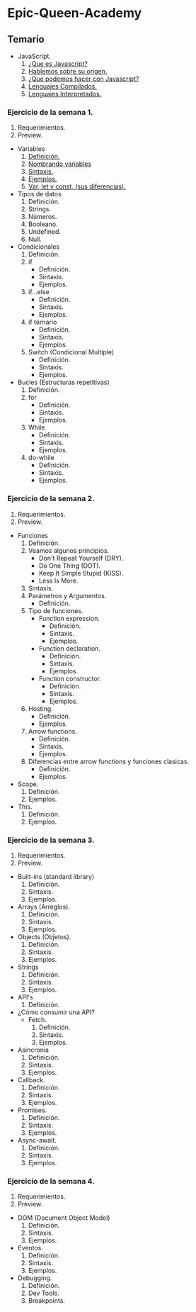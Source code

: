 # Epic-Queen-Academy

## Temario
* JavaScript.
  1. [¿Que es Javascript?](https://github.com/Zitle-Nancy/Code-School-/blob/version-1/JavaScript/conceptos-basicos.md#que-es-javascript)
  2. [Hablemos sobre su origen.](https://github.com/Zitle-Nancy/Code-School-/blob/version-1/JavaScript/conceptos-basicos.md#hablemos-sobre-su-origen)
  2. [¿Que podemos hacer con Javascript?](https://github.com/Zitle-Nancy/Code-School-/blob/version-1/JavaScript/conceptos-basicos.md#que-podemos-hacer-con-javascript)
  3. [Lenguajes Compilados.](https://github.com/Zitle-Nancy/Code-School-/blob/version-1/JavaScript/conceptos-basicos.md#lenguaje-compilado)
  4. [Lenguajes Interpretados.](https://github.com/Zitle-Nancy/Code-School-/blob/version-1/JavaScript/conceptos-basicos.md#lenguaje-interpretado)

### Ejercicio de la semana 1.
  1. Requerimientos.
  2. Preview.
* Variables
    1. [Definición.](https://github.com/Zitle-Nancy/Code-School-/blob/version-1/JavaScript/variables.md#definici%C3%B3n)
    2. [Nombrando variables](https://github.com/Zitle-Nancy/Code-School-/blob/version-1/JavaScript/variables.md#nombrando-variables)
    3. [Sintaxis.](https://github.com/Zitle-Nancy/Code-School-/blob/version-1/JavaScript/variables.md#sintaxis)
    4. [Ejemplos.](https://github.com/Zitle-Nancy/Code-School-/blob/version-1/JavaScript/variables.md#ejemplos)
    5. [Var, let y const, (sus diferencias).](https://github.com/Zitle-Nancy/Code-School-/blob/version-1/JavaScript/variables.md#var-let-y-const-sus-diferencias)
* Tipos de datos
    1. Definición.
    3. Strings.
    4. Números.
    5. Booleano.
    6. Undefined.
    7. Null.
* Condicionales 
    1. Definición.
    2. if
        + Definición.
        + Sintaxis.
        + Ejemplos.
    3. if...else
        + Definición.
        + Sintaxis.
        + Ejemplos.
    4. if ternario
        + Definición.
        + Sintaxis.
        + Ejemplos.
    5. Switch (Condicional Multiple)
        + Definición.
        + Sintaxis.
        + Ejemplos.
* Bucles (Estructuras repetitivas)
    1. Definición.
    2. for
         + Definición.
        + Sintaxis.
        + Ejemplos.
    3. While
        + Definición.
        + Sintaxis.
        + Ejemplos.
    4. do-while
        + Definición.
        + Sintaxis.
        + Ejemplos.
### Ejercicio de la semana 2.
  1. Requerimientos.
  2. Preview.
* Funciones
  1. Definición.
  2. Veamos algunos principios.
        * Don't Repeat Yourself (DRY).
        * Do One Thing (DOT).
        * Keep It Simple Stupid (KISS).
        * Less Is More.
  3. Sintaxis.
  4. Parámetros y Argumentos.
        * Definición.
  5. Tipo de funciones.
        * Function expression.
            * Definición.
            * Sintaxis.
            * Ejemplos.
        * Function declaration.
            * Definición.
            * Sintaxis.
            * Ejemplos.
        * Function constructor.
            * Definición.
            * Sintaxis.
            * Ejemplos.
  6. Hosting.
        * Definición.
        * Ejemplos.
  7. Arrow functions.
        * Definición.
        * Sintaxis.
        * Ejemplos.
  8. Diferencias entre arrow functions y funciones clasicas.
        * Definición.
        * Ejemplos.
* Scope.
  1. Definición.
  2. Ejemplos.
* This.
  1. Definición.
  2. Ejemplos.

### Ejercicio de la semana 3.
  1. Requerimientos.
  2. Preview.
* Built-ins (standard library)
  1. Definición.
  2. Sintaxis.
  3. Ejemplos.
* Arrays (Arreglos).
  1. Definición.
  2. Sintaxis.
  3. Ejemplos.
* Objects (Objetos).
  1. Definición.
  2. Sintaxis.
  3. Ejemplos.
* Strings 
  1. Definición.
  2. Sintaxis.
  3. Ejemplos.
* API's
  1. Definición.
* ¿Cómo consumir una API?
    * Fetch.
        1. Definición.
        2. Sintaxis.
        3. Ejemplos.
* Asincronía
  1. Definición.
  2. Sintaxis.
  3. Ejemplos.
* Callback.
  1. Definición.
  2. Sintaxis.
  3. Ejemplos.
* Promises.
  1. Definición.
  2. Sintaxis.
  3. Ejemplos.
* Async-await.
  1. Definición.
  2. Sintaxis.
  3. Ejemplos.

### Ejercicio de la semana 4.
  1. Requerimientos.
  2. Preview.
* DOM (Document Object Model)
  1. Definición.
  2. Sintaxis.
  3. Ejemplos.
* Eventos.
  1. Definición.
  2. Sintaxis.
  3. Ejemplos.
* Debugging.
  1. Definición.
  2. Dev Tools.
  3. Breakpoints.
